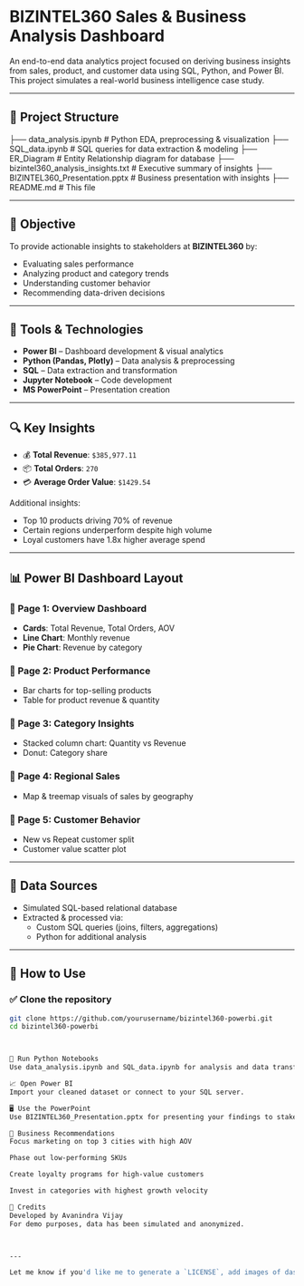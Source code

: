 # BIZINTEL360 Sales & Business Analysis Dashboard

An end-to-end data analytics project focused on deriving business insights from sales, product, and customer data using SQL, Python, and Power BI. This project simulates a real-world business intelligence case study.

---

## 📁 Project Structure

├── data_analysis.ipynb # Python EDA, preprocessing & visualization
├── SQL_data.ipynb # SQL queries for data extraction & modeling
├── ER_Diagram # Entity Relationship diagram for database
├── bizintel360_analysis_insights.txt # Executive summary of insights
├── BIZINTEL360_Presentation.pptx # Business presentation with insights
├── README.md # This file

---

## 🎯 Objective

To provide actionable insights to stakeholders at **BIZINTEL360** by:
- Evaluating sales performance
- Analyzing product and category trends
- Understanding customer behavior
- Recommending data-driven decisions

---

## 📌 Tools & Technologies

- **Power BI** – Dashboard development & visual analytics  
- **Python (Pandas, Plotly)** – Data analysis & preprocessing  
- **SQL** – Data extraction and transformation  
- **Jupyter Notebook** – Code development  
- **MS PowerPoint** – Presentation creation

---

## 🔍 Key Insights

- 💰 **Total Revenue**: `$385,977.11`  
- 📦 **Total Orders**: `270`  
- 💳 **Average Order Value**: `$1429.54`  

Additional insights:
- Top 10 products driving 70% of revenue  
- Certain regions underperform despite high volume  
- Loyal customers have 1.8x higher average spend  

---

## 📊 Power BI Dashboard Layout

### 🔹 Page 1: Overview Dashboard
- **Cards**: Total Revenue, Total Orders, AOV  
- **Line Chart**: Monthly revenue  
- **Pie Chart**: Revenue by category  

### 🔹 Page 2: Product Performance
- Bar charts for top-selling products  
- Table for product revenue & quantity  

### 🔹 Page 3: Category Insights
- Stacked column chart: Quantity vs Revenue  
- Donut: Category share  

### 🔹 Page 4: Regional Sales
- Map & treemap visuals of sales by geography  

### 🔹 Page 5: Customer Behavior
- New vs Repeat customer split  
- Customer value scatter plot  

---

## 🧪 Data Sources

- Simulated SQL-based relational database
- Extracted & processed via:
  - Custom SQL queries (joins, filters, aggregations)
  - Python for additional analysis

---

## 🧰 How to Use

### ✅ Clone the repository

```bash
git clone https://github.com/yourusername/bizintel360-powerbi.git
cd bizintel360-powerbi



🐍 Run Python Notebooks
Use data_analysis.ipynb and SQL_data.ipynb for analysis and data transformation.

📈 Open Power BI
Import your cleaned dataset or connect to your SQL server.

🖥️ Use the PowerPoint
Use BIZINTEL360_Presentation.pptx for presenting your findings to stakeholders.

📝 Business Recommendations
Focus marketing on top 3 cities with high AOV

Phase out low-performing SKUs

Create loyalty programs for high-value customers

Invest in categories with highest growth velocity

🧠 Credits
Developed by Avanindra Vijay
For demo purposes, data has been simulated and anonymized.



---

Let me know if you'd like me to generate a `LICENSE`, add images of dashboards, or convert this into a real GitHub repository structure.
